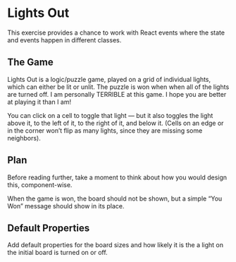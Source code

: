# Lights Out

This exercise provides a chance to work with React events where the state and events happen in different classes.

## The Game

Lights Out is a logic/puzzle game, played on a grid of individual lights, which can either be lit or unlit. The puzzle is won when when all of the lights are turned off. I am personally TERRIBLE at this game. I hope you are better at playing it than I am!

You can click on a cell to toggle that light — but it also toggles the light above it, to the left of it, to the right of it, and below it. (Cells on an edge or in the corner won’t flip as many lights, since they are missing some neighbors).

## Plan

Before reading further, take a moment to think about how you would design this, component-wise.

When the game is won, the board should not be shown, but a simple “You Won” message should show in its place.

## Default Properties

Add default properties for the board sizes and how likely it is the a light on the initial board is turned on or off.
